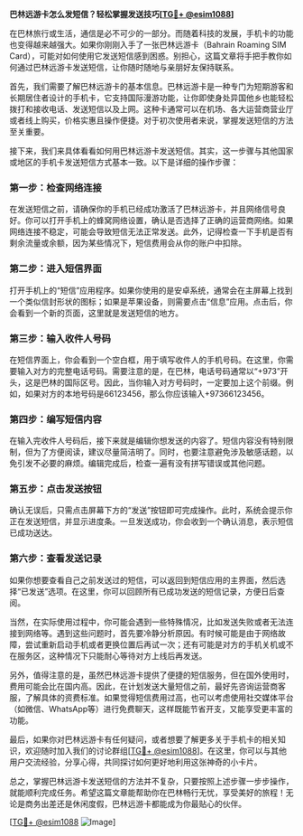 **巴林远游卡怎么发短信？轻松掌握发送技巧[[TG💪+ @esim1088](https://t.me/s/esim1088)]**

在巴林旅行或生活，通信是必不可少的一部分。而随着科技的发展，手机卡的功能也变得越来越强大。如果你刚刚入手了一张巴林远游卡（Bahrain Roaming SIM Card），可能对如何使用它发送短信感到困惑。别担心，这篇文章将手把手教你如何通过巴林远游卡发送短信，让你随时随地与亲朋好友保持联系。

首先，我们需要了解巴林远游卡的基本信息。巴林远游卡是一种专门为短期游客和长期居住者设计的手机卡，它支持国际漫游功能，让你即使身处异国他乡也能轻松拨打和接收电话、发送短信以及上网。这种卡通常可以在机场、各大运营商营业厅或者线上购买，价格实惠且操作便捷。对于初次使用者来说，掌握发送短信的方法至关重要。

接下来，我们来具体看看如何用巴林远游卡发送短信。其实，这一步骤与其他国家或地区的手机卡发送短信方式基本一致。以下是详细的操作步骤：

### **第一步：检查网络连接**
在发送短信之前，请确保你的手机已经成功激活了巴林远游卡，并且网络信号良好。你可以打开手机上的蜂窝网络设置，确认是否选择了正确的运营商网络。如果网络连接不稳定，可能会导致短信无法正常发送。此外，记得检查一下手机是否有剩余流量或余额，因为某些情况下，短信费用会从你的账户中扣除。

### **第二步：进入短信界面**
打开手机上的“短信”应用程序。如果你使用的是安卓系统，通常会在主屏幕上找到一个类似信封形状的图标；如果是苹果设备，则需要点击“信息”应用。点击后，你会看到一个新的页面，这里就是发送短信的地方。

### **第三步：输入收件人号码**
在短信界面上，你会看到一个空白框，用于填写收件人的手机号码。在这里，你需要输入对方的完整电话号码。需要注意的是，在巴林，电话号码通常以“+973”开头，这是巴林的国际区号。因此，当你输入对方号码时，一定要加上这个前缀。例如，如果对方的本地号码是66123456，那么你应该输入+97366123456。

### **第四步：编写短信内容**
在输入完收件人号码后，接下来就是编辑你想发送的内容了。短信内容没有特别限制，但为了方便阅读，建议尽量简洁明了。同时，也要注意避免涉及敏感话题，以免引发不必要的麻烦。编辑完成后，检查一遍有没有拼写错误或其他问题。

### **第五步：点击发送按钮**
确认无误后，只需点击屏幕下方的“发送”按钮即可完成操作。此时，系统会提示你正在发送短信，并显示进度条。一旦发送成功，你会收到一个确认消息，表示短信已成功送达。

### **第六步：查看发送记录**
如果你想要查看自己之前发送过的短信，可以返回到短信应用的主界面，然后选择“已发送”选项。在这里，你可以回顾所有已成功发送的短信记录，方便日后查阅。

当然，在实际使用过程中，你可能会遇到一些特殊情况，比如发送失败或者无法连接到网络等。遇到这些问题时，首先要冷静分析原因。有时候可能是由于网络故障，尝试重新启动手机或者更换位置后再试一次；还有可能是对方的手机关机或不在服务区，这种情况下只能耐心等待对方上线后再发送。

另外，值得注意的是，虽然巴林远游卡提供了便捷的短信服务，但在国外使用时，费用可能会比在国内高。因此，在计划发送大量短信之前，最好先咨询运营商客服，了解具体的资费标准。如果觉得短信费用过高，也可以考虑使用社交媒体平台（如微信、WhatsApp等）进行免费聊天，这样既能节省开支，又能享受更丰富的功能。

最后，如果你对巴林远游卡有任何疑问，或者想要了解更多关于手机卡的相关知识，欢迎随时加入我们的讨论群组[[TG💪+ @esim1088](https://t.me/s/esim1088)]。在这里，你可以与其他用户交流经验，分享心得，共同探讨如何更好地利用这张神奇的小卡片。

总之，掌握巴林远游卡发送短信的方法并不复杂，只要按照上述步骤一步步操作，就能顺利完成任务。希望这篇文章能帮助你在巴林畅行无忧，享受美好的旅程！无论是商务出差还是休闲度假，巴林远游卡都能成为你最贴心的伙伴。

[[TG💪+ @esim1088](https://t.me/s/esim1088) ![Image](https://i.postimg.cc/4NQfJmqS/Snipaste-2025-05-13-00-14-12.png)]